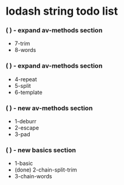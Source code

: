 # lodash string todo list

### (  ) - expand av-methods section
* 7-trim
* 8-words

### (  ) - expand av-methods section
* 4-repeat
* 5-split
* 6-template

### (  ) - new av-methods section
* 1-deburr
* 2-escape
* 3-pad

### (  ) - new basics section
* 1-basic
* (done) 2-chain-split-trim
* 3-chain-words

